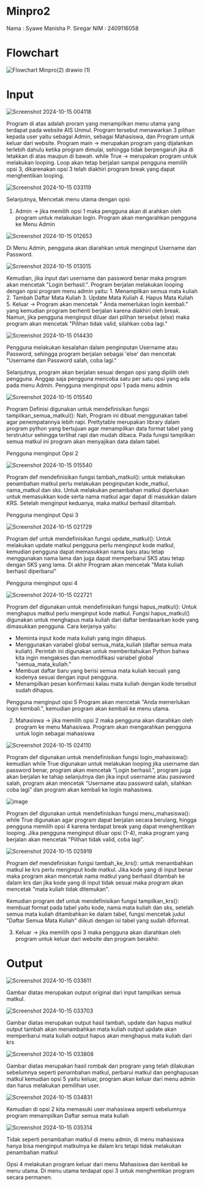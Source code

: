 # Minpro2
Nama : Syawe Manisha P. Siregar
NIM  : 2409116058

# Flowchart

![Flowchart Minpro(2) drawio (1)](https://github.com/user-attachments/assets/6ec46487-381c-4af3-bee6-c625606e8444)



# Input

![Screenshot 2024-10-15 004118](https://github.com/user-attachments/assets/9c9a8635-ee0a-440f-bc5e-fee094f4bc8c)

Program di atas adalah proram yang menampilkan menu utama yang terdapat pada website AIS Unmul. Program tersebut menawarkan 3 pilihan kepada user yaitu sebagai Admin, sebagai Mahasiswa, dan Program untuk keluar dari website.
Program main -> merupakan program yang dijalankan terlebih dahulu ketika program dimulai, sehingga tidak berpengaruh jika di letakkan di atas maupun di bawah.
while True -> merupakan program untuk melakukan looping. Loop akan tetap berjalan sampai pengguna memilih opsi 3, dikarenakan opsi 3 telah diakhiri program break yang dapat menghentikan looping.

![Screenshot 2024-10-15 033119](https://github.com/user-attachments/assets/bf94ac98-320d-4892-995d-77d3ca8b10de)


Selanjutnya, Mencetak menu utama dengan opsi:
1. Admin -> jika memilih opsi 1 maka pengguna akan di arahkan oleh program untuk melakukan login. Program akan mengarahkan pengguna ke Menu Admin

![Screenshot 2024-10-15 012653](https://github.com/user-attachments/assets/571a4bf7-280f-4a16-a56a-f2008ee77b70)

Di Menu Admin, pengguna akan diarahkan untuk menginput Username dan Password.

![Screenshot 2024-10-15 013015](https://github.com/user-attachments/assets/bbebfa5e-c9c5-4e6c-826a-de2b7582a47a)

Kemudian, jika input dari username dan password benar maka program akan mencetak "Login berhasil.". Program berjalan melakukan looping dengan opsi program menu admin yaitu: 1. Menampilkan semua mata kuliah
                          2. Tambah Daftar Mata Kuliah
                          3. Update Mata Kuliah
                          4. Hapus Mata Kuliah
                          5. Keluar -> Program akan mencetak " Anda memerlukan login kembali." yang kemudian program berhenti berjalan karena diakhiri oleh break.
Namun, jika pengguna menginput diluar dari pilihan tersebut (else) maka program akan mencetak "Pilihan tidak valid, silahkan coba lagi."
                  
![Screenshot 2024-10-15 014430](https://github.com/user-attachments/assets/fe429136-ae3c-4869-a470-c6edf5e33336)

Pengguna melakukan kesalahan dalam penginputan Username atau Password, sehingga program berjalan sebagai 'else' dan mencetak "Username dan Password salah, coba lagi."

Selanjutnya, program akan berjalan sesuai dengan opsi yang dipilih oleh pengguna. Anggap saja pengguna mencoba satu per satu opsi yang ada pada menu Admin.
Pengguna menginput opsi 1 pada menu admin

![Screenshot 2024-10-15 015540](https://github.com/user-attachments/assets/0e3551cd-8b05-479d-a1de-c3e7824f32eb)

Program Definisi digunakan untuk mendefinisikan fungsi tampilkan_semua_matkul():
Nah, Program ini dibuat menggunakan tabel agar penempatannya lebih rapi.
Prettytable merupakan library dalam program python yang bertujuan agar menampilkan data format tabel yang terstruktur sehingga terlihat rapi dan mudah dibaca.
Pada fungsi tampilkan semua matkul ini program akan menyajikan data dalam tabel.

Pengguna menginput Opsi 2 

![Screenshot 2024-10-15 015540](https://github.com/user-attachments/assets/ad2c09bf-1531-4cdd-a13a-ff155342dc30)

Program def mendefinisikan fungsi tambah_matkul():
untuk melakukan penambahan matkul perlu melakukan penginputan kode_matkul, nama_matkul dan sks.
Untuk melakukan penambahan matkul diperlukan untuk memasukkan kode serta nama matkul agar dapat di masukkan dalam KRS. Setelah menginput keduanya, maka matkul berhasil ditambah.

Pengguna menginput Opsi 3

![Screenshot 2024-10-15 021729](https://github.com/user-attachments/assets/499788b1-7be1-477e-ab48-15cd84babd35)

Program def untuk mendefinisikan fungsi update_matkul():
Untuk melakukan update matkul pengguna perlu menginput kode matkul, kemudian pengguna dapat memasukkan nama baru atau tetap menggunakan nama lama dan juga dapat memperbarui SKS atau tetap dengan SKS yang lama. Di akhir Program akan mencetak "Mata kuliah berhasil diperbarui"

Pengguna menginput opsi 4

![Screenshot 2024-10-15 022721](https://github.com/user-attachments/assets/17fbb7d1-46f3-47ca-b9b1-6b0af09174bb)

Program def digunakan untuk mendefinisikan fungsi hapus_matkul():
Untuk menghapus matkul perlu menginput kode matkul.
Fungsi hapus_matkul() digunakan untuk menghapus mata kuliah dari daftar berdasarkan kode yang dimasukkan pengguna. Cara kerjanya yaitu:
- Meminta input kode mata kuliah yang ingin dihapus.
- Menggunakan variabel global semua_mata_kuliah (daftar semua mata kuliah).
  Perintah ini digunakan untuk memberitahukan Python bahwa kita ingin mengakses dan memodifikasi variabel global "semua_mata_kuliah."
- Membuat daftar baru yang berisi semua mata kuliah kecuali yang kodenya sesuai dengan input pengguna.
- Menampilkan pesan konfirmasi kalau mata kuliah dengan kode tersebut sudah dihapus.

Pengguna menginput opsi 5
Program akan mencetak "Anda memerlukan login kembali.", kemudian program akan kembali ke menu utama.


2. Mahasiswa -> jika memilih opsi 2 maka pengguna akan diarahkan oleh program ke menu Mahasiswa. Program akan mengarahkan pengguna untuk login sebagai mahasiswa

![Screenshot 2024-10-15 024110](https://github.com/user-attachments/assets/5353bf86-0d74-459d-aabf-f7f9e16fa007)

Program def digunakan untuk mendefinisikan fungsi login_mahasiswa():
kemudian while True digunakan untuk melakukan looping jika username dan password benar, program akan mencetak "Login berhasil.", program juga akan berjalan ke tahap selanjutnya dan jika input username atau password salah, program akan mencetak "Username atau password salah, silahkan coba lagi" dan program akan kembali ke login mahasiswa.

![image](https://github.com/user-attachments/assets/f417bf32-23ec-41a6-8e1c-e35198523d85)

Program def digunakan untuk mendefinisikan fungsi menu_mahasiswa():
while True digunakan agar program dapat berjalan secara berulang, hingga pengguna memilih opsi 4 karena terdapat break yang dapat menghentikan looping.
Jika pengguna menginput diluar opsi (1-4), maka program yang berjalan akan mencetak "Pilihan tidak valid, coba lagi".


![Screenshot 2024-10-15 025919](https://github.com/user-attachments/assets/dc194e96-9584-4c35-b0e4-8ff5f608dd82)

Program def mendefiniskan fungsi tambah_ke_krs():
untuk menambahkan matkul ke krs perlu menginput kode matkul. Jika kode yang di input benar maka program akan mencetak nama matkul yang berhasil ditambah ke dalam krs dan jika kode yang di input tidak sesuai maka program akan mencetak "mata kuliah tidak ditemukan".

Kemudian program def untuk mendefinisikan fungsi tampilkan_krs():
membuat format pada tabel yaitu kode, nama mata kuliah dan sks,
setelah semua mata kuliah ditambahkan ke dalam tabel, fungsi mencetak judul "Daftar Semua Mata Kuliah" diikuti dengan isi tabel yang sudah diformat.

3. Keluar -> jika memilih opsi 3 maka pengguna akan diarahkan oleh program untuk keluar dari website dan program berakhir.

# Output

![Screenshot 2024-10-15 033611](https://github.com/user-attachments/assets/5bf6f9c0-b5dc-4adc-a61e-03cdc7cd4aab)

Gambar diatas merupakan output original dari input tampilkan semua matkul.

![Screenshot 2024-10-15 033703](https://github.com/user-attachments/assets/89e7208a-ec2f-4da3-a357-2a251245bd1e)

Gambar diatas merupakan output hasil tambah, update dan hapus matkul
output tambah akan menambahkan mata kuliah
output update akan memperbarui mata kuliah
output hapus akan menghapus mata kuliah dari krs

![Screenshot 2024-10-15 033808](https://github.com/user-attachments/assets/e3970830-eab7-4265-bef3-6024669101ed)

Gambar diatas merupakan hasil rombak dari program yang telah dilakukan sebelumnya seperti penambahan matkul, perbarui matkul dan penghapusan matkul
kemudian opsi 5 yaitu keluar, program akan keluar dari menu admin dan harus melakukan pemilihan user.

![Screenshot 2024-10-15 034831](https://github.com/user-attachments/assets/33142b55-5be2-4825-a600-8ef7bce14994)

Kemudian di opsi 2 kita memasuki user mahasiswa
seperti sebelumnya program menampilkan Daftar semua mata kuliah

![Screenshot 2024-10-15 035314](https://github.com/user-attachments/assets/113db42a-68c2-4de2-93ca-cdae59b36ff3)

Tidak seperti penambahan matkul di menu admin, di menu mahasiswa hanya bisa menginput matkulnya ke dalam krs tetapi tidak melakukan penambahan matkul

Opsi 4 melakukan program keluar dari menu Mahasiswa dan kembali ke menu utama.
Di menu utama terdapat opsi 3 untuk menghentikan program secara permanen.



